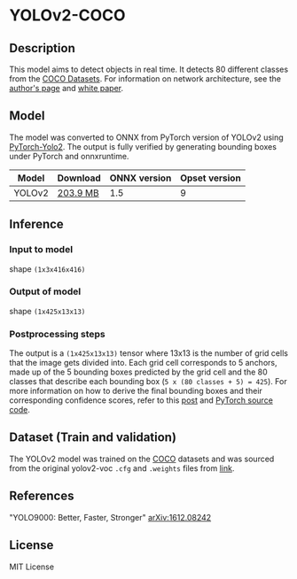 <!--- SPDX-License-Identifier: MIT -->

# YOLOv2-COCO

## Description
This model aims to detect objects in real time. It detects 80 different classes from the [COCO Datasets](http://cocodataset.org/#home). For information on network architecture, see the [author's page](https://pjreddie.com/darknet/yolov2/) and [white paper](https://arxiv.org/pdf/1612.08242.pdf).

## Model
The model was converted to ONNX from PyTorch version of YOLOv2 using [PyTorch-Yolo2](https://github.com/marvis/pytorch-yolo2). The output is fully verified by generating bounding boxes under PyTorch and onnxruntime.

|Model|Download| ONNX version |Opset version|
|-----|:--------------|:-------------|:------------|
|YOLOv2|[203.9 MB](model/yolov2-coco-9.onnx) |1.5  |9 |

## Inference
### Input to model
shape `(1x3x416x416)`

### Output of model
shape `(1x425x13x13)`

### Postprocessing steps
The output is a `(1x425x13x13)` tensor where 13x13 is the number of grid cells that the image gets divided into. Each grid cell corresponds to 5 anchors, made up of the 5 bounding boxes predicted by the grid cell and the 80 classes that describe each bounding box (`5 x (80 classes + 5) = 425`). For more information on how to derive the final bounding boxes and their corresponding confidence scores, refer to this [post](https://docs.microsoft.com/en-us/dotnet/machine-learning/tutorials/object-detection-onnx) and [PyTorch source code](https://github.com/marvis/pytorch-yolo2/blob/master/detect.py).

## Dataset (Train and validation)
The YOLOv2 model was trained on the [COCO](http://cocodataset.org/#home) datasets and was sourced from the original yolov2-voc `.cfg` and `.weights` files from [link](https://pjreddie.com/darknet/yolov2/).

## References
"YOLO9000: Better, Faster, Stronger" [arXiv:1612.08242](https://arxiv.org/pdf/1612.08242.pdf)

## License
MIT License
